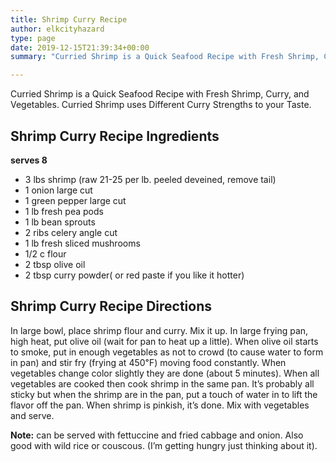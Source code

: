 ```yaml
---
title: Shrimp Curry Recipe
author: elkcityhazard
type: page
date: 2019-12-15T21:39:34+00:00
summary: "Curried Shrimp is a Quick Seafood Recipe with Fresh Shrimp, Curry, and Vegetables. Curried Shrimp uses Different Curry Strengths to your Taste."

---
```

Curried Shrimp is a Quick Seafood Recipe with Fresh Shrimp, Curry, and Vegetables. Curried Shrimp uses Different Curry Strengths to your Taste.

## Shrimp Curry Recipe Ingredients

**serves 8**

  * 3 lbs shrimp (raw 21-25 per lb. peeled deveined, remove tail)
  * 1 onion large cut
  * 1 green pepper large cut
  * 1 lb fresh pea pods
  * 1 lb bean sprouts
  * 2 ribs celery angle cut
  * 1 lb fresh sliced mushrooms
  * 1/2 c flour
  * 2 tbsp olive oil
  * 2 tbsp curry powder( or red paste if you like it hotter)

## Shrimp Curry Recipe Directions

In large bowl, place shrimp flour and curry. Mix it up. In large frying pan, high heat, put olive oil (wait for pan to heat up a little). When olive oil starts to smoke, put in enough vegetables as not to crowd (to cause water to form in pan) and stir fry (frying at 450&#8457;) moving food constantly. When vegetables change color slightly they are done (about 5 minutes). When all vegetables are cooked then cook shrimp in the same pan. It&#8217;s probably all sticky but when the shrimp are in the pan, put a touch of water in to lift the flavor off the pan. When shrimp is pinkish, it&#8217;s done. Mix with vegetables and serve.

**Note:** can be served with fettuccine and fried cabbage and onion. Also good with wild rice or couscous. (I&#8217;m getting hungry just thinking about it).